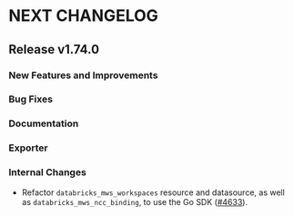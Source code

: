 # NEXT CHANGELOG

## Release v1.74.0

### New Features and Improvements

### Bug Fixes

### Documentation

### Exporter

### Internal Changes

* Refactor `databricks_mws_workspaces` resource and datasource, as well as `databricks_mws_ncc_binding`, to use the Go SDK ([#4633](https://github.com/databricks/terraform-provider-databricks/pull/4633)).
